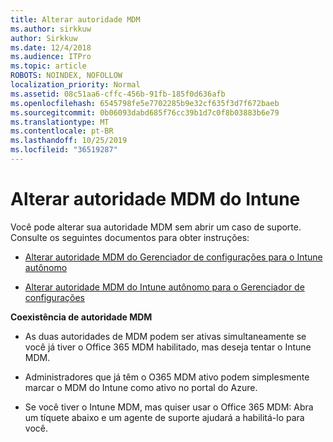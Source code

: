 ```yaml
---
title: Alterar autoridade MDM
ms.author: sirkkuw
author: Sirkkuw
ms.date: 12/4/2018
ms.audience: ITPro
ms.topic: article
ROBOTS: NOINDEX, NOFOLLOW
localization_priority: Normal
ms.assetid: 08c51aa6-cffc-456b-91fb-185f0d636afb
ms.openlocfilehash: 6545798fe5e7702285b9e32cf635f3d7f672baeb
ms.sourcegitcommit: 0b06093dabd685f76cc39b1d7c0f8b03883b6e79
ms.translationtype: MT
ms.contentlocale: pt-BR
ms.lasthandoff: 10/25/2019
ms.locfileid: "36519287"
---
```

# <a name="change-intune-mdm-authority"></a>Alterar autoridade MDM do Intune

Você pode alterar sua autoridade MDM sem abrir um caso de suporte. Consulte os seguintes documentos para obter instruções:
  
- [Alterar autoridade MDM do Gerenciador de configurações para o Intune autônomo](https://docs.microsoft.com/sccm/mdm/deploy-use/migrate-change-mdm-authority)
    
- [Alterar autoridade MDM do Intune autônomo para o Gerenciador de configurações](https://docs.microsoft.com/sccm/mdm/deploy-use/change-mdm-authority)
    
 **Coexistência de autoridade MDM**
  
- As duas autoridades de MDM podem ser ativas simultaneamente se você já tiver o Office 365 MDM habilitado, mas deseja tentar o Intune MDM.
    
- Administradores que já têm o O365 MDM ativo podem simplesmente marcar o MDM do Intune como ativo no portal do Azure.
    
- Se você tiver o Intune MDM, mas quiser usar o Office 365 MDM: Abra um tíquete abaixo e um agente de suporte ajudará a habilitá-lo para você.
    

